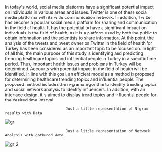 

In today's world, social media platforms have a significant potential impact on
individuals in various areas and issues. Twitter is one of these social media
platforms with its wide communication network. In addition, Twitter has become a
popular social media platform for sharing and communication in the field of health.
It has the potential to have a significant impact on individuals in the field of health,
as it is a platform used by both the public to obtain information and the scientists to
share information. At this point, the analysis of the tweets and tweet owner on
Twitter in the field of health for Turkey has been considered as an important topic
to be focused on. In light of all this, the main purpose of this study is identifying and
predicting trending healthcare topics and influential people in Turkey in a specific
time period. Thus, important health issues and problems in Turkey will be
determined. Accounts with potential impact in the field of health will be identified.
In line with this goal, an efficient model as a method is proposed for determining
healthcare trending topics and influential people. The proposed method includes
the n-grams algorithm to identify trending topics and social network analysis to
identify influencers. In addition, with an interface design, it is aimed to display trend
topics and influential people for the desired time interval.

                                Just a little representation of N-gram results with Data
                                
![gr](https://github.com/feritcgulten/FinalGraduationProject/assets/14100704/0ae5b04b-f2a2-4cac-bd0d-a62f3e43a44f)

                                Just a little representation of Network Analysis with gathered data
                                
![gr_2](https://github.com/feritcgulten/FinalGraduationProject/assets/14100704/9e56f6aa-fc5e-4312-9ef0-a2a289822f64)
